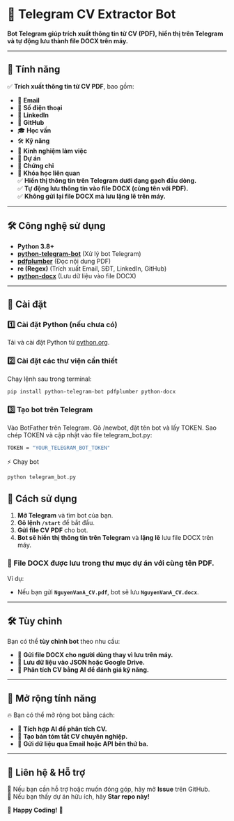
# 📄 Telegram CV Extractor Bot

**Bot Telegram giúp trích xuất thông tin từ CV (PDF), hiển thị trên Telegram và tự động lưu thành file DOCX trên máy.**

---

## 🚀 Tính năng
✅ **Trích xuất thông tin từ CV PDF**, bao gồm:
   - 📧 **Email**
   - 📱 **Số điện thoại**
   - 🔗 **LinkedIn**
   - 🐙 **GitHub**
   - 🎓 **Học vấn**
   - 🛠 **Kỹ năng**
   - 💼 **Kinh nghiệm làm việc**
   - 📂 **Dự án**
   - 📜 **Chứng chỉ**
   - 📖 **Khóa học liên quan**  
✅ **Hiển thị thông tin trên Telegram dưới dạng gạch đầu dòng.**  
✅ **Tự động lưu thông tin vào file DOCX (cùng tên với PDF).**  
✅ **Không gửi lại file DOCX mà lưu lặng lẽ trên máy.**  

---

## 🛠 Công nghệ sử dụng
- **Python 3.8+**  
- **[python-telegram-bot](https://python-telegram-bot.readthedocs.io/en/stable/)** (Xử lý bot Telegram)  
- **[pdfplumber](https://github.com/jsvine/pdfplumber)** (Đọc nội dung PDF)  
- **re (Regex)** (Trích xuất Email, SĐT, LinkedIn, GitHub)  
- **[python-docx](https://python-docx.readthedocs.io/en/latest/)** (Lưu dữ liệu vào file DOCX)  

---

## 🔧 Cài đặt
### 1️⃣ Cài đặt Python (nếu chưa có)
Tải và cài đặt Python từ [python.org](https://www.python.org/downloads/).  

### 2️⃣ Cài đặt các thư viện cần thiết
Chạy lệnh sau trong terminal:
```bash
pip install python-telegram-bot pdfplumber python-docx
```
### 3️⃣ Tạo bot trên Telegram
Vào BotFather trên Telegram.
Gõ /newbot, đặt tên bot và lấy TOKEN.
Sao chép TOKEN và cập nhật vào file telegram_bot.py:
```bash
TOKEN = "YOUR_TELEGRAM_BOT_TOKEN"
```
⚡ Chạy bot
```bash
python telegram_bot.py
```
## 🎯 Cách sử dụng
1. **Mở Telegram** và tìm bot của bạn.  
2. **Gõ lệnh `/start`** để bắt đầu.  
3. **Gửi file CV PDF** cho bot.  
4. **Bot sẽ hiển thị thông tin trên Telegram** và **lặng lẽ** lưu file DOCX trên máy.  

### 📂 File DOCX được lưu trong thư mục dự án với cùng tên PDF.  
Ví dụ:  
- Nếu bạn gửi **`NguyenVanA_CV.pdf`**, bot sẽ lưu **`NguyenVanA_CV.docx`**.  

---

## 🛠 Tùy chỉnh  
Bạn có thể **tùy chỉnh bot** theo nhu cầu:  
- 📄 **Gửi file DOCX cho người dùng thay vì lưu trên máy.**  
- 💾 **Lưu dữ liệu vào JSON hoặc Google Drive.**  
- 🤖 **Phân tích CV bằng AI để đánh giá kỹ năng.**  

---

## 📌 Mở rộng tính năng  
🔥 Bạn có thể mở rộng bot bằng cách:  
- 🧠 **Tích hợp AI để phân tích CV.**  
- 📝 **Tạo bản tóm tắt CV chuyên nghiệp.**  
- 📧 **Gửi dữ liệu qua Email hoặc API bên thứ ba.**  

---

## 🎯 Liên hệ & Hỗ trợ  
💬 Nếu bạn cần hỗ trợ hoặc muốn đóng góp, hãy mở **Issue** trên GitHub.  
🌟 Nếu bạn thấy dự án hữu ích, hãy **Star repo này!**  

🚀 **Happy Coding!** 🎯
